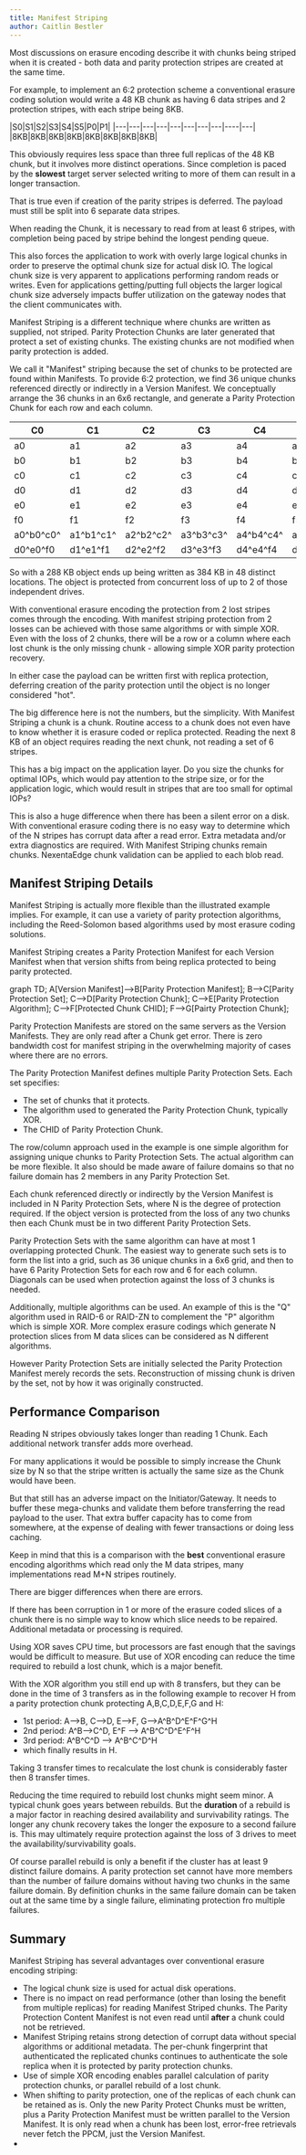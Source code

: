 ```yaml
---
title: Manifest Striping
author: Caitlin Bestler
---
```

Most discussions on erasure encoding describe it with chunks being striped when it is created - both data and parity protection stripes are created at the same time.

For example, to implement an 6:2 protection scheme a conventional erasure coding solution would write a 48 KB chunk as having 6 data stripes and 2 protection stripes, with each stripe being 8KB.

|S0|S1|S2|S3|S4|S5|P0|P1|
|---|---|---|---|---|---|---|---|----|---|
|8KB|8KB|8KB|8KB|8KB|8KB|8KB|8KB|

This obviously requires less space than three full replicas of the 48 KB chunk, but it involves more distinct operations. Since completion is paced by the **slowest** target server selected writing to more of them can result in a longer transaction.

That is true even if creation of the parity stripes is deferred. The payload must still be split into 6 separate data stripes.

When reading the Chunk, it is necessary to read from at least 6 stripes, with completion being paced by stripe behind the longest pending queue.

This also forces the application to work with overly large logical chunks in order to preserve the optimal chunk size for actual disk IO. The logical chunk size is very apparent to applications performing random reads or writes. Even for applications getting/putting full objects the larger logical chunk size adversely impacts buffer utilization on the gateway nodes that the client communicates with.

Manifest Striping is a different technique where chunks are written as supplied, not striped. Parity Protection Chunks are later generated that protect a set of existing chunks. The existing chunks are not modified when parity protection is added.

We call it "Manifest" striping because the set of chunks to be protected are found within Manifests. To provide 6:2 protection, we find 36 unique chunks referenced directly or indirectly in a Version Manifest. We conceptually arrange the 36 chunks in an 6x6 rectangle, and generate a Parity Protection Chunk for each row and each column.

|C0|C1|C2|C3|C4|C5|Parity|
|---|---|---|---|---|---|---|
|a0|a1|a2|a3|a4|a5|a0\^a1\^a2\^a3\^a4\^a5|
|b0|b1|b2|b3|b4|b5|b0\^b1\^b2\^b3\^b4\^b5|
|c0|c1|c2|c3|c4|c5|c0\^c1\^c2\^c3\^c4\^c5|
|d0|d1|d2|d3|d4|d5|d0\^d1\^d2\^d3\^d4\^d5|
|e0|e1|e2|e3|e4|e5|e0\^e1\^e2\^e3\^e4\^e5|
|f0|f1|f2|f3|f4|f5|f0\^f1\^f2\^f3\^f4\^f5|
|a0\^b0\^c0\^|a1\^b1\^c1\^|a2\^b2\^c2\^|a3\^b3\^c3\^|a4\^b4\^c4\^|a5\^b5\^c5\^|
|d0\^e0\^f0|d1\^e1\^f1|d2\^e2\^f2|d3\^e3\^f3|d4\^e4\^f4|d5\^e5\^f5|

So with a 288 KB object ends up being written as 384 KB in 48 distinct locations. The object is protected from concurrent loss of up to 2 of those independent drives.

With conventional erasure encoding the protection from 2 lost stripes comes through the encoding. With manifest striping protection from 2 losses can be achieved with those same algorithms or with simple XOR. Even with the loss of 2 chunks, there will be a row or a column where each lost chunk is the only missing chunk - allowing simple XOR parity protection recovery.

In either case the payload can be written first with replica protection, deferring creation of the parity protection until the object is no longer considered "hot".

The big difference here is not the numbers, but the simplicity. With Manifest Striping a chunk is a chunk. Routine access to a chunk does not even have to know whether it is erasure coded or replica protected. Reading the next 8 KB of an object requires reading the next chunk, not reading a set of 6 stripes.

This has a big impact on the application layer. Do you size the chunks for optimal IOPs, which would pay attention to the stripe size, or for the application logic, which would result in stripes that are too small for optimal IOPs?

This is also a huge difference when there has been a silent error on a disk. With conventional erasure coding there is no easy way to determine which of the N stripes has corrupt data after a read error. Extra metadata and/or extra diagnostics are required. With Manifest Striping chunks remain chunks. NexentaEdge chunk validation can be applied to each blob read.

## Manifest Striping Details
Manifest Striping is actually more flexible than the illustrated example implies. For example, it can use a variety of parity protection algorithms, including the Reed-Solomon based algorithms used by most erasure coding solutions.

Manifest Striping creates a Parity Protection Manifest for each Version Manifest when that version shifts from being replica protected to being parity protected.

<div class="mermaid">
  graph TD;
  A[Version Manifest]-->B[Parity Protection Manifest];
  B-->C[Parity Protection Set];
  C-->D[Parity Protection Chunk];
  C-->E[Parity Protection Algorithm];
  C-->F[Protected Chunk CHID];
  F-->G[Pairty Protection Chunk];
</div>

Parity Protection Manifests are stored on the same servers as the Version Manifests. They are only read after a Chunk get error.  There is zero bandwidth cost for manifest striping in the overwhelming majority of cases where there are no errors.

The Parity Protection Manifest defines multiple Parity Protection Sets. Each set specifies:
* The set of chunks that it protects.
* The algorithm used to generated the Parity Protection Chunk, typically XOR.
* The CHID of Parity Protection Chunk.

The row/column approach used in the example is one simple algorithm for assigning unique chunks to Parity Protection Sets. The actual algorithm can be more flexible. It also should be made aware of failure domains so that no failure domain has 2 members in any Parity Protection Set.

Each chunk referenced directly or indirectly by the Version Manifest is included in N Parity Protection Sets, where N is the degree of protection required. If the object version is protected from the loss of any two chunks then each Chunk must be in two different Parity Protection Sets.

Parity Protection Sets with the same algorithm can have at most 1 overlapping protected Chunk. The easiest way to generate such sets is to form the list into a grid, such as 36 unique chunks in a 6x6 grid, and then to have 6 Parity Protection Sets for each row and 6 for each column. Diagonals can be used when protection against the loss of 3 chunks is needed.

Additionally, multiple algorithms can be used. An example of this is the "Q" algorithm used in RAID-6 or RAID-ZN to complement the "P" algorithm which is simple XOR. More complex erasure codings which generate N protection slices from M data slices can be considered as N different algorithms.

However Parity Protection Sets are initially selected the Parity Protection Manifest merely records the sets. Reconstruction of  missing chunk is driven by the set, not by how it was originally constructed.

## Performance Comparison
Reading N stripes obviously takes longer than reading 1 Chunk. Each additional network transfer adds more overhead.

For many applications it would be possible to simply increase the Chunk size by N so that the stripe written is actually the same size as the Chunk would have been.

But that still has an adverse impact on the Initiator/Gateway. It needs to buffer these mega-chunks and validate them before transferring the read payload to the user. That extra buffer capacity has to come from somewhere, at the expense of dealing with fewer transactions or doing less caching.

Keep in mind that this is a comparison with the **best** conventional erasure encoding algorithms which read only the M data stripes, many implementations read M+N stripes routinely.

There are bigger differences when there are errors.

If there has been corruption in 1 or more of the erasure coded slices of a chunk there is no simple way to know which slice needs to be repaired. Additional metadata or processing is required.

Using XOR saves CPU time, but processors are fast enough that the savings would be difficult to measure. But use of XOR encoding can reduce the time required to rebuild a lost chunk, which is a major benefit.

With the XOR algorithm you still end up with 8 transfers, but they can be done in the time of 3 transfers as in the following example to recover H from a parity protection chunk protecting A,B,C,D,E,F,G and H:
* 1st period: A-->B, C-->D, E-->F, G-->A\^B\^D\^E\^F\^G\^H
* 2nd period: A\^B-->C\^D, E\^F --> A\^B\^C\^D\^E\^F\^H
* 3rd period: A\^B\^C\^D --> A\^B\^C\^D\^H
* which finally results in H.

Taking 3 transfer times to recalculate the lost chunk is considerably faster then 8 transfer times.

Reducing the time required to rebuild lost chunks might seem minor. A typical chunk goes years between rebuilds. But the **duration** of a rebuild is a major factor in reaching desired availability and survivability ratings. The longer any chunk recovery takes the longer the exposure to a second failure is. This may ultimately require protection against the loss of 3 drives to meet the availability/survivability goals.

Of course parallel rebuild is only a benefit if the cluster has at least 9 distinct failure domains. A parity protection set cannot have more members than the number of failure domains without having two chunks in the same failure domain. By definition chunks in the same failure domain can be taken out at the same time by a single failure, eliminating protection fro multiple failures.

## Summary
Manifest Striping has several advantages over conventional erasure encoding striping:
* The logical chunk size is used for actual disk operations.
* There is no impact on read performance (other than losing the benefit from multiple replicas) for reading Manifest Striped chunks. The Parity Protection Content Manifest is not even read until **after** a chunk could not be retrieved.
* Manifest Striping retains strong detection of corrupt data without special algorithms or additional metadata. The per-chunk fingerprint that authenticated the replicated chunks continues to authenticate the sole replica when it is protected by parity protection chunks.
* Use of simple XOR encoding enables parallel calculation of parity protection chunks, or parallel rebuild of a lost chunk.
* When shifting to parity protection, one of the replicas of each chunk can be retained as is. Only the new Parity Protect Chunks must be written, plus a Parity Protection Manifest must be written parallel to the Version Manifest. It is only read when a chunk has been lost, error-free retrievals never fetch the PPCM, just the Version Manifest.
*
